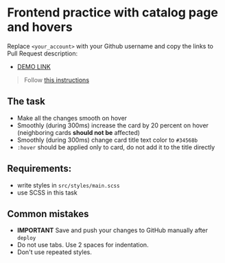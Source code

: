 # Frontend practice with catalog page and hovers
Replace `<your_account>` with your Github username and copy the links to Pull Request description:
- [DEMO LINK](https://Saharij.github.io/layout_catalog_hovers/)

> Follow [this instructions](https://github.com/mate-academy/layout_task-guideline#how-to-solve-the-layout-tasks-on-github)

## The task

- Make all the changes smooth on hover
- Smoothly (during 300ms) increase the card by 20 percent on hover (neighboring cards **should not be** affected)
- Smoothly (during 300ms) change card title text color to `#34568b`
- `:hover` should be applied only to card, do not add it to the title directly

## Requirements:
- write styles in `src/styles/main.scss`
- use SCSS in this task

## Common mistakes
- **IMPORTANT** Save and push your changes to GitHub manually after `deploy`
- Do not use tabs. Use 2 spaces for indentation.
- Don't use repeated styles.
